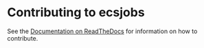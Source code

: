 Contributing to ecsjobs
===============================

See the [Documentation on ReadTheDocs](http://ecsjobs.readthedocs.org/en/master/index.html) for information on how to contribute.
